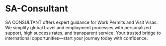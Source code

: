 # SA-Consultant
SA CONSULTANT offers expert guidance for Work Permits and Visit Visas. We simplify global travel and employment processes with personalized support, high success rates, and transparent service. Your trusted bridge to international opportunities—start your journey today with confidence.
